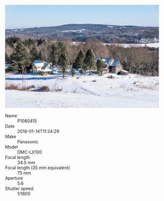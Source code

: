 [![P1080415](/photos/hd/P1080415.jpg)](/photos/full/P1080415.jpg?raw=true)

<dl>
  <dt>Name</dt>
  <dd>P1080415</dd>
  <dt>Date</dt>
  <dd>2018-01-14T11:24:29</dd>
  <dt>Make</dt>
  <dd>Panasonic</dd>
  <dt>Model</dt>
  <dd>DMC-LX100</dd>
  <dt>Focal length</dt>
  <dd>34.0 mm</dd>
  <dt>Focal length (35 mm equivalent)</dt>
  <dd>75 mm</dd>
  <dt>Aperture</dt>
  <dd>5.6</dd>
  <dt>Shutter speed</dt>
  <dd>1/1600</dd>
</dl>
